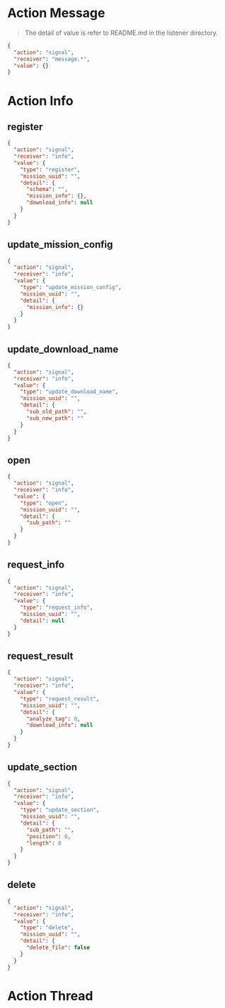 # Action Message
> The detail of value is refer to README.md in the listener directory.
```json
{
  "action": "signal",
  "receiver": "message.*",
  "value": {}
}
```

# Action Info
## register
```json
{
  "action": "signal",
  "receiver": "info",
  "value": {
    "type": "register",
    "mission_uuid": "",
    "detail": {
      "schema": "",
      "mission_info": {},
      "download_info": null
    }
  }
}
```

## update_mission_config
```json
{
  "action": "signal",
  "receiver": "info",
  "value": {
    "type": "update_mission_config",
    "mission_uuid": "",
    "detail": {
      "mission_info": {}
    }
  }
}
```

## update_download_name
```json
{
  "action": "signal",
  "receiver": "info",
  "value": {
    "type": "update_download_name",
    "mission_uuid": "",
    "detail": {
      "sub_old_path": "",
      "sub_new_path": ""
    }
  }
}
```

## open
```json
{
  "action": "signal",
  "receiver": "info",
  "value": {
    "type": "open",
    "mission_uuid": "",
    "detail": {
      "sub_path": ""
    }
  }
}
```

## request_info
```json
{
  "action": "signal",
  "receiver": "info",
  "value": {
    "type": "request_info",
    "mission_uuid": "",
    "detail": null
  }
}
```

## request_result
```json
{
  "action": "signal",
  "receiver": "info",
  "value": {
    "type": "request_result",
    "mission_uuid": "",
    "detail": {
      "analyze_tag": 0,
      "download_info": null
    }
  }
}
```

## update_section
```json
{
  "action": "signal",
  "receiver": "info",
  "value": {
    "type": "update_section",
    "mission_uuid": "",
    "detail": {
      "sub_path": "",
      "position": 0,
      "length": 0
    }
  }
}
```

## delete
```json
{
  "action": "signal",
  "receiver": "info",
  "value": {
    "type": "delete",
    "mission_uuid": "",
    "detail": {
      "delete_file": false
    }
  }
}
```

# Action Thread
